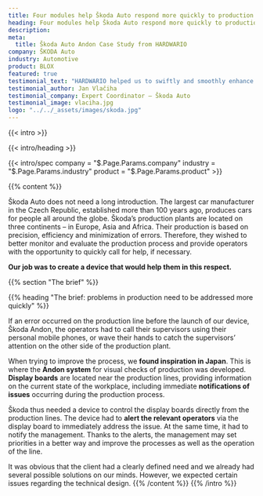 ```yaml
---
title: Four modules help Škoda Auto respond more quickly to production problems
heading: Four modules help Škoda Auto respond more quickly to production problems
description:
meta:
  title: Škoda Auto Andon Case Study from HARDWARIO
company: ŠKODA Auto
industry: Automotive
product: BLOX
featured: true
testimonial_text: "HARDWARIO helped us to swiftly and smoothly enhance our production process with a solution to monitor the current state of production lines and easily check whether any operator needs help."
testimonial_author: Jan Vlačiha
testimonial_company: Expert Coordinator – Škoda Auto
testimonial_image: vlaciha.jpg
logo: "../../_assets/images/skoda.jpg"
---
```


{{< intro >}}

{{< intro/heading >}}

{{< intro/spec company = "$.Page.Params.company" industry = "$.Page.Params.industry" product = "$.Page.Params.product" >}}

{{% content %}}

Škoda Auto does not need a long introduction. The largest car manufacturer in the Czech Republic, established more than 100 years ago, produces cars for people all around the globe. Škoda’s production plants are located on three continents – in Europe, Asia and Africa.
Their production is based on precision, efficiency and minimization of errors. Therefore, they wished to better monitor and evaluate the production process and provide operators with the opportunity to quickly call for help, if necessary.

**Our job was to create a device that would help them in this respect.**

{{% section "The brief" %}}

{{% heading "The brief: problems in production need to be addressed more quickly" %}}

If an error occurred on the production line before the launch of our device, Škoda Andon, the operators had to call their supervisors using their personal mobile phones, or wave their hands to catch the supervisors’ attention on the other side of the production plant.

When trying to improve the process, we **found inspiration in Japan**. This is where the **Andon system** for visual checks of production was developed. **Display boards** are located near the production lines, providing information on the current state of the workplace, including immediate **notifications of issues** occurring during the production process.

Škoda thus needed a device to control the display boards directly from the production lines. The device had to **alert the relevant operators** via the display board to immediately address the issue. At the same time, it had to notify the management. Thanks to the alerts, the management may set priorities in a better way and improve the processes as well as the operation of the line.

It was obvious that the client had a clearly defined need and we already had several possible solutions on our minds. However, we expected certain issues regarding the technical design.
{{% /content %}}
{{% /intro %}}
